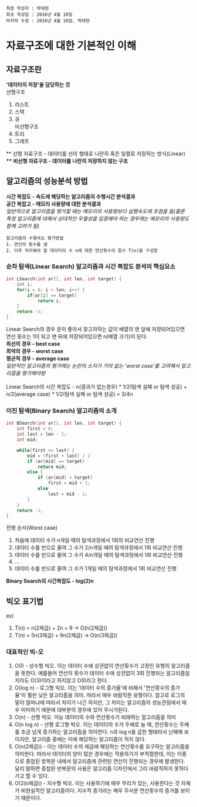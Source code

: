 ```
최종 작성자 : 박태현
최초 작성일 : 2016년 4월 10일
마지막 수정 : 2016년 4월 10일, 박태현
```

# 자료구조에 대한 기본적인 이해

## 자료구조란
**'데이터의 저장'을 담당하는 것**<br>
선형구조<br>
1. 리스트
2. 스택
3. 큐<br>
비선형구조<br>
1. 트리
2. 그래프<br>

** 선형 자료구조 - 데이터를 선의 형태로 나란히 혹은 일렬로 저장하는 방식(Linear) **<br>
** 비선형 자료구조 - 데이터를 나란히 저장하지 않는 구조**

## 알고리즘의 성능분석 방법
**시간 복잡도 - 속도에 해당하는 알고리즘의 수행시간 분석결과**<br>
**공간 복잡고 - 메모리 사용량에 대한 분석결과**<br>
*일반적으로 알고리즘을 평가할 때는 메모리의 사용량보다 실행속도에 초점을 둠(물론 특정 알고리즘에 대해서 상대적인 우월성을 입증해야 하는 경우에는 메모리의 사용량도 함께 고려가 됨)*<br>

```
알고리즘의 수행속도 평가방법
1. 연산의 횟수를 샘
2. 이후 처리해야 할 데이터의 수 n에 대한 연산횟수의 함수 T(n)을 구성함
```

### 순차 탐색(Linear Search) 알고리즘과 시간 복잡도 분석의 핵심요소
```C
int LSearch(int ar[], int len, int target) {
	int i;
	for(i = 0; i < len; i++) {
		if(ar[i] == target)
			return i;
	}
	return -1;
}
```
Linear Search의 경우 운이 좋아서 찾고자하는 값이 배열의 맨 앞에 저장되어있으면 연산 횟수는 1이 되고 맨 뒤에 저장되어있으면 n(배열 크기)이 된다.<br>
**최선의 경우 - best case**<br>
**최악의 경우 - worst case**<br>
**평균적 경우 - average case**<br>
*일반적인 알고리즘의 평가에는 논란의 소지가 거의 없는 'worst case'를 고려해서 알고리즘을 평가해야함*<br><br>
Linear Search의 시간 복잡도 - n(결과가 없는경우) * 1/2(탐색 실패 or 탐색 성공) + n/2(average case) * 1/2(탐색 실패 or 탐색 성공) = 3/4n

### 이진 탐색(Binary Search) 알고리즘의 소개

```C
int BSearch(int ar[], int len, int target) {
	int first = 0;
	int last = len - 1;
	int mid;

	while(first <= last) {
		mid = (first + last) / 2
		if (ar[mid] == target)
			return mid;
		else { 
			if (ar[mid] < target)
				first = mid + 1;
			else 
				last = mid - 1;
		}
	}
	return -1;
}
```
진행 순서(Worst case)<br>
1. 처음에 데이터 수가 n개일 때의 탐색과정에서 1회의 비교연산 진행<br>
2. 데이터 수를 반으로 줄여 그 수가 2/n개일 때의 탐색과정에서 1회 비교연산 진행<br>
3. 데이터 수를 반으로 줄여 그 수가 4/n개일 때의 탐색과정에서 1회 비교연산 진행<br>
4. ...<br>
5. 데이터 수를 반으로 줄여 그 수가 1개일 때의 탐색과정에서 1회 비교연산 진행<br>

**Binary Search의 시간복잡도 - log(2)n**

## 빅오 표기법
ex)<br>
1. T(n) = n(2제곱) + 2n + 9 -> O(n(2제곱))<br>
2. T(n) = 5n(3제곱) + 9n(2제곱) -> O(n(3제곱))<br>

### 대표적인 빅-오
1. O(I) - 상수형 빅오. 이는 데이터 수에 상관없이 연산횟수가 고정인 유형의 알고리즘을 뜻한다. 예를들어 연산의 횟수가 데이터 수에 상관없이 3회 진행되는 알고리즘일지라도 O(3)이라고 하지않고 O(I)라고 한다.
2. O(log n) - 로그형 빅오. 이는 '데이터 수의 증가율'에 비해서 '연산횟수의 증가율'이 훨씬 낮은 알고리즘을 의미. 따라서 매우 바람직한 유형이다. 참고로 로그의 밑이 얼마냐에 따라서 차이가 나긴 하지만, 그 차이는 알고리즘의 성능관점에서 매우 미미하기 때문에 대부분의 경우에 있어 무시가된다.
3. O(n) - 선형 빅오. 이능 데이터의 수와 연산횟수가 비례하는 알고리즘을 의미
4. O(n log n) - 선형 로그형 빅오. 이는 데이터의 수가 두배로 늘 때, 연산횟수는 두배를 조금 넘게 증가하는 알고리즘을 의마한다. n과 log n을 곱한 형태라서 난해해 보이지만, 알고리즘 중에는 이에 해당하는 알고리즘이 적지 않다.
5. O(n(2제곱)) - 이는 데이터 수의 제곱에 해당하는 연산횟수를 요구하는 알고리즘을 의미한다. 따라서 데이터의 양이 많은 경우에는 적용하기가 부적절한데, 이는 이중으로 중첩된 방복문 내에서 알고리즘에 관련된 연산이 진행되는 경우에 발생한다. 달리 말하면 중첩된 반복문의 사용은 알고리즘 디자인에서 그리 바람직하지 못하다가고 할 수 있다.
6. O(2(n제곱)) - 지수형 빅오. 이는 사용하기에 매우 무리가 있는, 사용한다는 것 자체가 비현실적인 알고리즘이다. 지수적 증가라는 매우 무서운 연산횟수의 증가를 보이기 때문이다.
